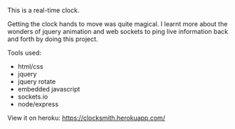 This is a real-time clock.

Getting the clock hands to move was quite magical. I learnt more about the wonders of jquery animation and web sockets to ping live information back and forth by doing this project.

Tools used:

* html/css
* jquery
* jquery rotate
* embedded javascript
* sockets.io
* node/express

View it on heroku: https://clocksmith.herokuapp.com/
